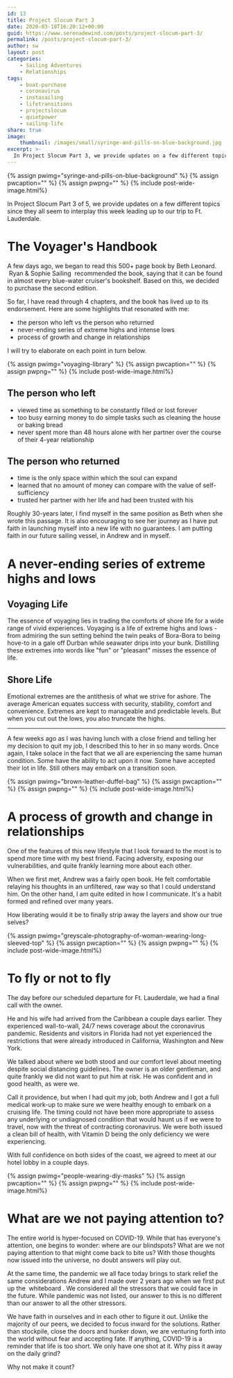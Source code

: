 ```yaml
---
id: 13
title: Project Slocum Part 3
date: 2020-03-18T16:20:12+00:00
guid: https://www.serenadewind.com/posts/project-slocum-part-3/
permalink: /posts/project-slocum-part-3/
author: sw
layout: post
categories:
    - Sailing Adventures
    - Relationships
tags:
    - boat-purchase
    - coronavirus
    - instasailing
    - lifetransitions
    - projectslocum
    - quietpower
    - sailing-life
share: true
image:
    thumbnail: /images/small/syringe-and-pills-on-blue-background.jpg 
excerpt: >-
  In Project Slocum Part 3, we provide updates on a few different topics since they all seem to interplay this week leading up to our trip to Ft. Lauderdale.
---
```

{% assign pwimg="syringe-and-pills-on-blue-background" %}
{% assign pwcaption="" %}
{% assign pwpng="" %}
{% include post-wide-image.html%}

In Project Slocum Part 3 of 5, we provide updates on a few different topics since they all seem to interplay this week leading up to our trip to Ft. Lauderdale.

# The Voyager's Handbook

A few days ago, we began to read this 500+ page book by Beth Leonard.  Ryan & Sophie Sailing  recommended the book, saying that it can be found in almost every blue-water cruiser's bookshelf. Based on this, we decided to purchase the second edition.

So far, I have read through 4 chapters, and the book has lived up to its endorsement. Here are some highlights that resonated with me:

- the person who left vs the person who returned
- never-ending series of extreme highs and intense lows
- process of growth and change in relationships

I will try to elaborate on each point in turn below.

{% assign pwimg="voyaging-library" %}
{% assign pwcaption="" %}
{% assign pwpng="" %}
{% include post-wide-image.html%}


## The person who left

- viewed time as something to be constantly filled or lost forever
- too busy earning money to do simple tasks such as cleaning the house or baking bread
- never spent more than 48 hours alone with her partner over the course of their 4-year relationship

## The person who returned

- time is the only space within which the soul can expand
- learned that no amount of money can compare with the value of self-sufficiency
- trusted her partner with her life and had been trusted with his

Roughly 30-years later, I find myself in the same position as Beth when she wrote this passage. It is also encouraging to see her journey as I have put faith in launching myself into a new life with no guarantees. I am putting faith in our future sailing vessel, in Andrew and in myself. 

# A never-ending series of extreme highs and lows

## Voyaging Life

The essence of voyaging lies in trading the comforts of shore life for a wide range of vivid experiences. Voyaging is a life of extreme highs and lows - from admiring the sun setting behind the twin peaks of Bora-Bora to being hove-to in a gale off Durban while seawater drips into your bunk. Distilling these extremes into words like "fun" or "pleasant" misses the essence of life.

## Shore Life

Emotional extremes are the antithesis of what we strive for ashore. The average American equates success with security, stability, comfort and convenience. Extremes are kept to manageable and predictable levels. But when you cut out the lows, you also truncate the highs.

---

A few weeks ago as I was having lunch with a close friend and telling her my decision to quit my job, I described this to her in so many words. Once again, I take solace in the fact that we all are experiencing the same human condition. Some have the ability to act upon it now. Some have accepted their lot in life. Still others may embark on a transition soon.

{% assign pwimg="brown-leather-duffel-bag" %}
{% assign pwcaption="" %}
{% assign pwpng="" %}
{% include post-wide-image.html%}


# A process of growth and change in relationships

One of the features of this new lifestyle that I look forward to the most is to spend more time with my best friend. Facing adversity, exposing our vulnerabilities, and quite frankly learning more about each other.

When we first met, Andrew was a fairly open book. He felt comfortable relaying his thoughts in an unfiltered, raw way so that I could understand him. On the other hand, I am quite edited in how I communicate. It's a habit formed and refined over many years.

How liberating would it be to finally strip away the layers and show our true selves? 

{% assign pwimg="greyscale-photography-of-woman-wearing-long-sleeved-top" %}
{% assign pwcaption="" %}
{% assign pwpng="" %}
{% include post-wide-image.html%}


# To fly or not to fly

The day before our scheduled departure for Ft. Lauderdale, we had a final call with the owner. 

He and his wife had arrived from the Caribbean a couple days earlier. They experienced wall-to-wall, 24/7 news coverage about the coronavirus pandemic. Residents and visitors in Florida had not yet experienced the restrictions that were already introduced in California, Washington and New York. 

We talked about where we both stood and our comfort level about meeting despite social distancing guidelines. The owner is an older gentleman, and quite frankly we did not want to put him at risk. He was confident and in good health, as were we. 

Call it providence, but when I had quit my job, both Andrew and I got a full medical work-up to make sure we were healthy enough to embark on a cruising life. The timing could not have been more appropriate to assess any underlying or undiagnosed condition that would haunt us if we were to travel, now with the threat of contracting coronavirus. We were both issued a clean bill of health, with Vitamin D being the only deficiency we were experiencing.

With full confidence on both sides of the coast, we agreed to meet at our hotel lobby in a couple days. 

{% assign pwimg="people-wearing-diy-masks" %}
{% assign pwcaption="" %}
{% assign pwpng="" %}
{% include post-wide-image.html%}


# What are we not paying attention to?

The entire world is hyper-focused on COVID-19. While that has everyone's attention, one begins to wonder: where are our blindspots? What are we not paying attention to that might come back to bite us? With those thoughts now issued into the universe, no doubt answers will play out.

At the same time, the pandemic we all face today brings to stark relief the same considerations Andrew and I made over 2 years ago when we first put up the  whiteboard . We considered all the stressors that we could face in the future. While pandemic was not listed, our answer to this is no different than our answer to all the other stressors.

We have faith in ourselves and in each other to figure it out. Unlike the majority of our peers, we decided to focus inward for the solutions. Rather than stockpile, close the doors and hunker down, we are venturing forth into the world without fear and accepting fate. If anything, COVID-19 is a reminder that life is too short. We only have one shot at it. Why piss it away on the daily grind? 

Why not make it count? 